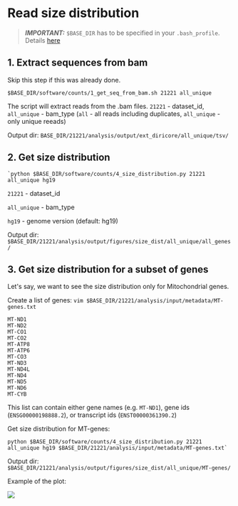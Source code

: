 # Read size distribution

> **_IMPORTANT:_** `$BASE_DIR` has to be specified in your `.bash_profile`. Details [here](docs/0_before_you_start.md)


## 1. Extract sequences from bam

Skip this step if this was already done.

```
$BASE_DIR/software/counts/1_get_seq_from_bam.sh 21221 all_unique
```

The script will extract reads from the .bam files. `21221` - dataset_id, `all_unique` - bam_type (`all` - all reads including duplicates, `all_unique` - only unique reeads)

Output dir: `BASE_DIR/21221/analysis/output/ext_diricore/all_unique/tsv/`

## 2. Get size distribution

```
`python $BASE_DIR/software/counts/4_size_distribution.py 21221 all_unique hg19
```

`21221` - dataset_id

`all_unique` - bam_type

`hg19` - genome version (default: hg19)

Output dir: `$BASE_DIR/21221/analysis/output/figures/size_dist/all_unique/all_genes/`


## 3. Get size distribution for a subset of genes

Let's say, we want to see the size distribution only for Mitochondrial genes.

Create a list of genes: `vim $BASE_DIR/21221/analysis/input/metadata/MT-genes.txt`

```
MT-ND1
MT-ND2
MT-CO1
MT-CO2
MT-ATP8
MT-ATP6
MT-CO3
MT-ND3
MT-ND4L
MT-ND4
MT-ND5
MT-ND6
MT-CYB
```

This list can contain either gene names (e.g. `MT-ND1`), gene ids (`ENSG00000198888.2`), or transcript ids (`ENST00000361390.2`)

Get size distribution for MT-genes: 

```
python $BASE_DIR/software/counts/4_size_distribution.py 21221 all_unique hg19 $BASE_DIR/21221/analysis/input/metadata/MT-genes.txt`
````

Output dir: `$BASE_DIR/21221/analysis/output/figures/size_dist/all_unique/MT-genes/`

Example of the plot: 

![](/pics/size_distribution.png)
